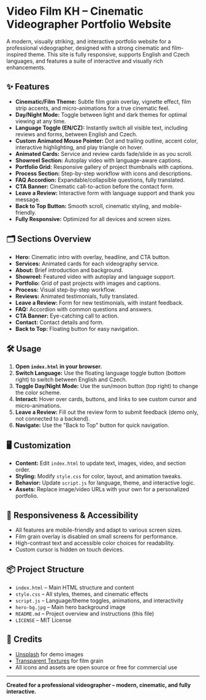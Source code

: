 # Video Film KH – Cinematic Videographer Portfolio Website

A modern, visually striking, and interactive portfolio website for a professional videographer, designed with a strong cinematic and film-inspired theme. This site is fully responsive, supports English and Czech languages, and features a suite of interactive and visually rich enhancements.

## ✨ Features

- **Cinematic/Film Theme:** Subtle film grain overlay, vignette effect, film strip accents, and micro-animations for a true cinematic feel.
- **Day/Night Mode:** Toggle between light and dark themes for optimal viewing at any time.
- **Language Toggle (EN/CZ):** Instantly switch all visible text, including reviews and forms, between English and Czech.
- **Custom Animated Mouse Pointer:** Dot and trailing outline, accent color, interactive highlighting, and play triangle on hover.
- **Animated Cards:** Service and review cards fade/slide in as you scroll.
- **Showreel Section:** Autoplay video with language-aware captions.
- **Portfolio Grid:** Responsive gallery of project thumbnails with captions.
- **Process Section:** Step-by-step workflow with icons and descriptions.
- **FAQ Accordion:** Expandable/collapsible questions, fully translated.
- **CTA Banner:** Cinematic call-to-action before the contact form.
- **Leave a Review:** Interactive form with language support and thank you message.
- **Back to Top Button:** Smooth scroll, cinematic styling, and mobile-friendly.
- **Fully Responsive:** Optimized for all devices and screen sizes.

## 🗂️ Sections Overview

- **Hero:** Cinematic intro with overlay, headline, and CTA button.
- **Services:** Animated cards for each videography service.
- **About:** Brief introduction and background.
- **Showreel:** Featured video with autoplay and language support.
- **Portfolio:** Grid of past projects with images and captions.
- **Process:** Visual step-by-step workflow.
- **Reviews:** Animated testimonials, fully translated.
- **Leave a Review:** Form for new testimonials, with instant feedback.
- **FAQ:** Accordion with common questions and answers.
- **CTA Banner:** Eye-catching call to action.
- **Contact:** Contact details and form.
- **Back to Top:** Floating button for easy navigation.

## 🛠️ Usage

1. **Open `index.html` in your browser.**
2. **Switch Language:** Use the floating language toggle button (bottom right) to switch between English and Czech.
3. **Toggle Day/Night Mode:** Use the sun/moon button (top right) to change the color scheme.
4. **Interact:** Hover over cards, buttons, and links to see custom cursor and micro-animations.
5. **Leave a Review:** Fill out the review form to submit feedback (demo only, not connected to a backend).
6. **Navigate:** Use the "Back to Top" button for quick navigation.

## 🖥️ Customization

- **Content:** Edit `index.html` to update text, images, video, and section order.
- **Styling:** Modify `style.css` for color, layout, and animation tweaks.
- **Behavior:** Update `script.js` for language, theme, and interactive logic.
- **Assets:** Replace image/video URLs with your own for a personalized portfolio.

## 📱 Responsiveness & Accessibility

- All features are mobile-friendly and adapt to various screen sizes.
- Film grain overlay is disabled on small screens for performance.
- High-contrast text and accessible color choices for readability.
- Custom cursor is hidden on touch devices.

## 📦 Project Structure

- `index.html` – Main HTML structure and content
- `style.css` – All styles, themes, and cinematic effects
- `script.js` – Language/theme toggles, animations, and interactivity
- `hero-bg.jpg` – Main hero background image
- `README.md` – Project overview and instructions (this file)
- `LICENSE` – MIT License

## 🙏 Credits

- [Unsplash](https://unsplash.com/) for demo images
- [Transparent Textures](https://www.transparenttextures.com/) for film grain
- All icons and assets are open source or free for commercial use

---

**Created for a professional videographer – modern, cinematic, and fully interactive.**
